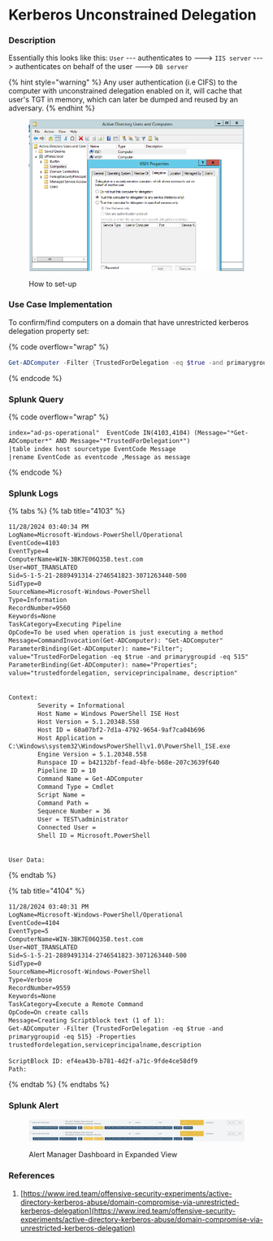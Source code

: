 # Kerberos Unconstrained Delegation



### Description

Essentially this looks like this: `User` --- authenticates to ---> `IIS server` ---> authenticates on behalf of the user ---> `DB server`

{% hint style="warning" %}
Any user authentication (i.e CIFS) to the computer with unconstrained delegation enabled on it, will cache that user's TGT in memory, which can later be dumped and reused by an adversary.
{% endhint %}

<figure><img src="../../.gitbook/assets/image (6).png" alt=""><figcaption><p>How to set-up</p></figcaption></figure>

### Use Case Implementation

To confirm/find computers on a domain that have unrestricted kerberos delegation property set:

{% code overflow="wrap" %}
```powershell
Get-ADComputer -Filter {TrustedForDelegation -eq $true -and primarygroupid -eq 515} -Properties trustedfordelegation,serviceprincipalname,description
```
{% endcode %}

### Splunk Query

{% code overflow="wrap" %}
```splunk-spl
index="ad-ps-operational"  EventCode IN(4103,4104) (Message="*Get-ADComputer*" AND Message="*TrustedForDelegation*") 
|table index host sourcetype EventCode Message 
|rename EventCode as eventcode ,Message as message
```
{% endcode %}

### Splunk Logs

{% tabs %}
{% tab title="4103" %}
```
11/28/2024 03:40:34 PM
LogName=Microsoft-Windows-PowerShell/Operational
EventCode=4103
EventType=4
ComputerName=WIN-3BK7E06Q35B.test.com
User=NOT_TRANSLATED
Sid=S-1-5-21-2889491314-2746541823-3071263440-500
SidType=0
SourceName=Microsoft-Windows-PowerShell
Type=Information
RecordNumber=9560
Keywords=None
TaskCategory=Executing Pipeline
OpCode=To be used when operation is just executing a method
Message=CommandInvocation(Get-ADComputer): "Get-ADComputer"
ParameterBinding(Get-ADComputer): name="Filter"; value="TrustedForDelegation -eq $true -and primarygroupid -eq 515"
ParameterBinding(Get-ADComputer): name="Properties"; value="trustedfordelegation, serviceprincipalname, description"


Context:
        Severity = Informational
        Host Name = Windows PowerShell ISE Host
        Host Version = 5.1.20348.558
        Host ID = 60a07bf2-7d1a-4792-9654-9af7ca04b696
        Host Application = C:\Windows\system32\WindowsPowerShell\v1.0\PowerShell_ISE.exe
        Engine Version = 5.1.20348.558
        Runspace ID = b42132bf-fead-4bfe-b68e-207c3639f640
        Pipeline ID = 10
        Command Name = Get-ADComputer
        Command Type = Cmdlet
        Script Name = 
        Command Path = 
        Sequence Number = 36
        User = TEST\administrator
        Connected User = 
        Shell ID = Microsoft.PowerShell


User Data:
```
{% endtab %}

{% tab title="4104" %}
```
11/28/2024 03:40:31 PM
LogName=Microsoft-Windows-PowerShell/Operational
EventCode=4104
EventType=5
ComputerName=WIN-3BK7E06Q35B.test.com
User=NOT_TRANSLATED
Sid=S-1-5-21-2889491314-2746541823-3071263440-500
SidType=0
SourceName=Microsoft-Windows-PowerShell
Type=Verbose
RecordNumber=9559
Keywords=None
TaskCategory=Execute a Remote Command
OpCode=On create calls
Message=Creating Scriptblock text (1 of 1):
Get-ADComputer -Filter {TrustedForDelegation -eq $true -and primarygroupid -eq 515} -Properties trustedfordelegation,serviceprincipalname,description

ScriptBlock ID: ef4ea43b-b781-4d2f-a71c-9fde4ce58df9
Path:
```
{% endtab %}
{% endtabs %}

### Splunk Alert

<figure><img src="../../.gitbook/assets/image (7).png" alt=""><figcaption><p>Alert Manager Dashboard in Expanded View</p></figcaption></figure>

### References

1. [https://www.ired.team/offensive-security-experiments/active-directory-kerberos-abuse/domain-compromise-via-unrestricted-kerberos-delegation](https://www.ired.team/offensive-security-experiments/active-directory-kerberos-abuse/domain-compromise-via-unrestricted-kerberos-delegation)
